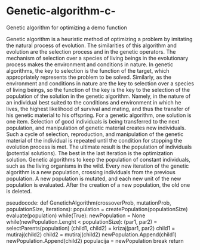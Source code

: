 # Genetic-algorithm-c-
Genetic algorithm for optimizing a demo function

Genetic algorithm is a heuristic method of optimizing a problem by imitating the natural process of evolution. The similarities of this algorithm and evolution are the selection process and in the genetic operators. The mechanism of selection over a species of living beings in the evolutionary process makes the environment and conditions in nature. In genetic algorithms, the key to selection is the function of the target, which appropriately represents the problem to be solved. Similarly, as the environment and conditions in nature are the key to selection over a species of living beings, so the function of the key is the key to the selection of the population of the solution in the genetic algorithm. Namely, in the nature of an individual best suited to the conditions and environment in which he lives, the highest likelihood of survival and mating, and thus the transfer of his genetic material to his offspring. For a genetic algorithm, one solution is one item. Selection of good individuals is being transferred to the next population, and manipulation of genetic material creates new individuals. Such a cycle of selection, reproduction, and manipulation of the genetic material of the individual is repeated until the condition for stopping the evolution process is met. The ultimate result is the population of individuals (potential solutions). The best in the last iteration is the optimization solution.
Genetic algorithms to keep the population of constant individuals, such as the living organisms in the wild. Every new iteration of the genetic algorithm is a new population, crossing individuals from the previous population. A new population is mutated, and each new unit of the new population is evaluated. After the creation of a new population, the old one is deleted.

pseudocode:
def GenetichAlgorithm(crossoverProb, mutationProb, populationSize, iterations):
	population = createPopulation(populationSize)
	evaluate(population)
	while(True):
		newPopulation = None
		while(newPopulation.Lenght < populationSize):
			(par1, par2) = selectParents(population)
			(child1, child2) = krizaj(par1, par2)
			child1 = mutiraj(child2)
      child2 = mutiraj(child2)
newPopulation.Append(child1)
newPopulation.Append(child2)
		populacija = newPopulation
	break
return
